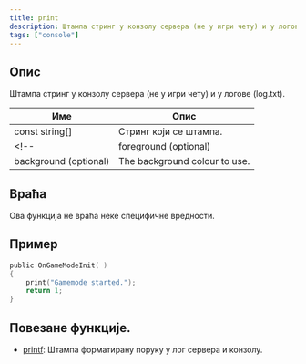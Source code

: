 ```yaml
---
title: print
description: Штампа стринг у конзолу сервера (не у игри чету) и у логове (log.txt).
tags: ["console"]
---
```


<LowercaseNote />

## Опис

Штампа стринг у конзолу сервера (не у игри чету) и у логове (log.txt).

| Име                   | Опис                          |
| --------------------- | ----------------------------- |
| const string[]        | Стринг који се штампа.        |
<!-- | foreground (optional) | The foreground colour to use. |
| background (optional) | The background colour to use. | -->

## Враћа

Ова функција не враћа неке специфичне вредности.

<!--:::tip

Kada je boja ostavljena na -1, koriste ste default boje konzole servera.

:::

:::tip

Na vecini sistema se mogu koristiti sledeci kodovi za boje: crna (0), crvena (1), zelena (2), zuta (3), plava (4), ljubicasta (5), svetlo-plava (6) i bela (7).

:::

:::tip

Vecina sistema takodje podrzava svetlije/tamnije boje od ovih boja. Za highlight teksta se mogu koristiti sledece: regular (0) i svetla/tamna (1).

:::-->

## Пример

```c
public OnGameModeInit( )
{
    print("Gamemode started.");
    return 1;
}
```

## Повезане функције.

- [printf](printf.md): Штампа форматирану поруку у лог сервера и конзолу.
